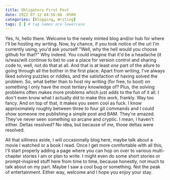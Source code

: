 ```yaml
---
title: Obligatory First Post
date: 2022-07-12 04:56:00 -0500 
categories: [Blogging, Writing] 
tags: [ ] # tag names are lowercase
---
```


Yes, hi, hello there. Welcome to the newly minted blog and/or hub for where I'll be hosting my writing. Now, by chance, if you took notice of the url I'm currently using, you'd ask yourself "Well, why the hell would you choose github for that?" Why indeed. You could imagine that it'd be a headache (it is/was/will continue to be) to use a place for version control and sharing code to, well, not do that at all. And that is at least *one* part of the allure to going through all the bother in the first place. Apart from writing, I've always liked solving puzzles or riddles, and the satisfaction of having solved the problem. So, what better than to host my writing (for free, to boot) on something I only have the most tertiary knowledge of? Plus, the solving problems often makes more problems which just adds to the fun of it all. I don't even know what I actually did to make this work, frankly. Way too fancy. And on top of that, it makes you seem cool as fuck. I know approximately roughly between three to four git commands and I could show someone me publishing a simple post and BAM. They're amazed. They've never seen something so arcane and cryptic. I mean, I haven't either. Deltas resolved? No idea, but because of *me,* those deltas were resolved.

All that silliness aside, I will occasionally blog here, maybe talk about a movie I watched or a book I read. Once I get more comfortable with all this, I'll start properly adding a page where you can hop on over to various multi-chapter stories I am or plan to write. I might even do some short stories or prompt-inspired stuff here from time to time, because honestly, not much to talk about on my part. Maybe I saw a cool bug or something. Not the peak of entertainment. Either way, welcome and I hope you enjoy your stay.